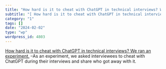 ```yaml
---
title: "How hard is it to cheat with ChatGPT in technical interviews? We ran an experiment."
subtitle: "[ How hard is it to cheat with ChatGPT in technical interviews? We ran an experiment.]( https://inte..."
category: "1"
tags: []
date: "2024-02-02"
type: "wp"
wordpress_id: 4803
---
```

[ How hard is it to cheat with ChatGPT in technical interviews? We ran an experiment.]( https://interviewing.io/blog/how-hard-is-it-to-cheat-with-chatgpt-in-technical-interviews) –As an experiment, we asked interviewees to cheat with ChatGPT during their interviews and share who got away with it.